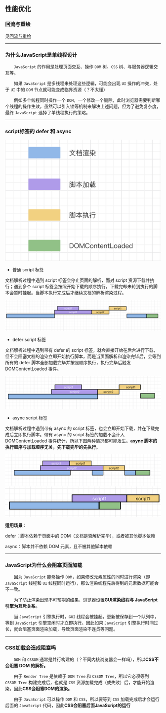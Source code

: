 ## **性能优化**

### **回流与重绘**

见[回流与重绘](https://github.com/ChellyAI/note/blob/0123e509219337623413e47018151112f2167e95/Browser/6、回流与重绘.md)

------

### **为什么JavaScript是单线程设计**

  `JavaScript` 的作用是处理页面交互、操作 `DOM` 树、`CSS` 树、与服务器逻辑交互等。

  如果 `JavaScript` 是多线程来处理这些逻辑，可能会出现 `UI` 操作的冲突，处于 `UI` 中的 `DOM` 节点就可能变成临界资源（？不太懂）

  例如多个线程同时操作一个 `DOM`，一个修改一个删除，此时浏览器需要判断哪个线程的操作生效，虽然可以引入锁等机制来解决上述问题，但为了避免复杂度，最终 `JavaScript` 选择了单线程执行的策略。

------

### **script标签的 defer 和 async**

[![main](图片-思齐的性能优化/main.png)](https://github.com/ChellyAI/note/blob/0123e509219337623413e47018151112f2167e95/Browser/性能优化/main.png)

- 普通 script 标签

文档解析过程中遇到 script 标签会停止页面的解析，而对 script 资源下载并执行；遇到多个 script 标签会按照开始下载的顺序执行，下载完却未轮到执行的脚本会暂时挂起。当脚本执行完成后才继续文档的解析渲染过程。

[![formal](图片-思齐的性能优化/formal.png)](https://github.com/ChellyAI/note/blob/0123e509219337623413e47018151112f2167e95/Browser/性能优化/formal.png)

- defer script 标签

文档解析过程中遇到带有 defer 的 script 标签，就会直接开始在后台进行下载，但不会阻塞文档的渲染立即开始执行脚本，而是当页面解析和渲染完毕后，会等到所有的 defer 脚本全部加载完毕并按照顺序执行，执行完毕后触发 DOMContentLoaded 事件。

[![defer](图片-思齐的性能优化/defer.png)](https://github.com/ChellyAI/note/blob/0123e509219337623413e47018151112f2167e95/Browser/性能优化/defer.png)

- async script 标签

文档解析过程中遇到带有 async 的 script 标签，也会立即开始下载，并在下载完成后立即执行脚本。带有 async 的 script 标签的加载不会计入 DOMContentLoaded 事件统计，所以下图两种情况都可能发生。**async 脚本的执行顺序与加载顺序无关，先下载完毕的先执行**。

[![async](图片-思齐的性能优化/async.png)](https://github.com/ChellyAI/note/blob/0123e509219337623413e47018151112f2167e95/Browser/性能优化/async.png) [![async](图片-思齐的性能优化/async(1).png)](https://github.com/ChellyAI/note/blob/0123e509219337623413e47018151112f2167e95/Browser/性能优化/async(1).png)

**适用场景**：

defer：脚本依赖于页面中的 DOM（文档是否解析完毕），或者被其他脚本依赖

async：脚本并不依赖 DOM 元素，且不被其他脚本依赖

------

### **JavaScript为什么会阻塞页面加载**

  因为 `JavaScript` 能够操作 `DOM`，如果修改元素属性的同时进行渲染（即 `JavaScript` 线程和 `UI` 线程同时运行），那么渲染线程先后得到的元素数据可能会不一致。

  为了防止渲染出现不可预期的结果，浏览器设置**GUI渲染线程与 JavaScript 引擎为互斥关系。**

  当 `JavaScript` 引擎执行时，`GUI` 线程会被挂起，更新被保存到一个队列中，等到 `JavaScript` 引擎空闲时才立即执行。因此如果 `JavaScript` 引擎执行时间过长，就会阻塞页面渲染加载，导致页面渲染不连贯等问题。

------

### **CSS加载会造成阻塞吗**

  `DOM` 和 `CSSOM` 通常是并行构建的（？不同内核浏览器会一样吗），所以**CSS不会阻塞 DOM 的解析。**

  由于 `Render Tree` 是依赖于 `DOM Tree` 和 `CSSOM Tree`，所以它必须等到 `CSSOM Tree` 构建完成后，也就是 `CSS` 资源加载完成（或失败）后，才能开始渲染，因此**CSS会阻塞DOM的渲染。**

  由于 `JavaScript` 可以操作 `DOM` 和 `CSS`，所以要等到 `CSS` 加载完成后才会运行后面的 `JavaScript` 代码，因此**CSS会阻塞后面JavaScript的运行**